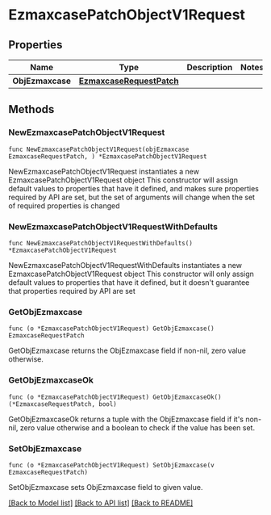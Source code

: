 # EzmaxcasePatchObjectV1Request

## Properties

Name | Type | Description | Notes
------------ | ------------- | ------------- | -------------
**ObjEzmaxcase** | [**EzmaxcaseRequestPatch**](EzmaxcaseRequestPatch.md) |  | 

## Methods

### NewEzmaxcasePatchObjectV1Request

`func NewEzmaxcasePatchObjectV1Request(objEzmaxcase EzmaxcaseRequestPatch, ) *EzmaxcasePatchObjectV1Request`

NewEzmaxcasePatchObjectV1Request instantiates a new EzmaxcasePatchObjectV1Request object
This constructor will assign default values to properties that have it defined,
and makes sure properties required by API are set, but the set of arguments
will change when the set of required properties is changed

### NewEzmaxcasePatchObjectV1RequestWithDefaults

`func NewEzmaxcasePatchObjectV1RequestWithDefaults() *EzmaxcasePatchObjectV1Request`

NewEzmaxcasePatchObjectV1RequestWithDefaults instantiates a new EzmaxcasePatchObjectV1Request object
This constructor will only assign default values to properties that have it defined,
but it doesn't guarantee that properties required by API are set

### GetObjEzmaxcase

`func (o *EzmaxcasePatchObjectV1Request) GetObjEzmaxcase() EzmaxcaseRequestPatch`

GetObjEzmaxcase returns the ObjEzmaxcase field if non-nil, zero value otherwise.

### GetObjEzmaxcaseOk

`func (o *EzmaxcasePatchObjectV1Request) GetObjEzmaxcaseOk() (*EzmaxcaseRequestPatch, bool)`

GetObjEzmaxcaseOk returns a tuple with the ObjEzmaxcase field if it's non-nil, zero value otherwise
and a boolean to check if the value has been set.

### SetObjEzmaxcase

`func (o *EzmaxcasePatchObjectV1Request) SetObjEzmaxcase(v EzmaxcaseRequestPatch)`

SetObjEzmaxcase sets ObjEzmaxcase field to given value.



[[Back to Model list]](../README.md#documentation-for-models) [[Back to API list]](../README.md#documentation-for-api-endpoints) [[Back to README]](../README.md)


